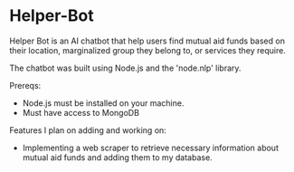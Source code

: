 # Helper-Bot

Helper Bot is an AI chatbot that help users find mutual aid funds based on their location, marginalized group they belong to, or services they require. 

The chatbot was built using Node.js and the 'node.nlp' library. 

Prereqs:
- Node.js must be installed on your machine.
- Must have access to MongoDB 

Features I plan on adding and working on:
- Implementing a web scraper to retrieve necessary information about mutual aid funds and adding them to my database. 
